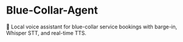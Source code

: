 # Blue-Collar-Agent
🧠 Local voice assistant for blue-collar service bookings with barge-in, Whisper STT, and real-time TTS.
